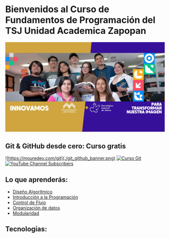 # Bienvenidos al Curso de Fundamentos de Programación del TSJ Unidad Academica Zapopan

![](header_tsj.jpeg)

## Git & GitHub desde cero: Curso gratis
![https://mouredev.com/git](./git_github_banner.png)
[![Curso Git](https://img.shields.io/github/stars/mouredev/hello-git?label=Curso%20Git%20y%20GitHub&style=social)](https://github.com/mouredev/hello-git)
[![YouTube Channel Subscribers](https://img.shields.io/youtube/channel/subscribers/UCxPD7bsocoAMq8Dj18kmGyQ?style=social)]([https://youtube.com/mouredevapps?sub_confirmation=1](https://youtube.com/shorts/qprqCT9qjgo?si=aoHBmdFQX_mN1DPy))

## Lo que aprenderás:
- [Diseño Algorítmico](https://github.com/LeonRamos/Fundamento_de_programaci-n/edit/main/README.md#:~:text=Dise%C3%B1o-,algoritmico,-.md)
- [Introducción a la Programación]()
- [Control de Flujo]()
- [Organización de datos]()
- [Modularidad]()


## Tecnologías:
